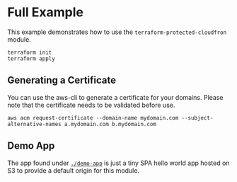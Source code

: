 # Full Example

This example demonstrates how to use the `terraform-protected-cloudfron` module.

```
terraform init
terraform apply
```

## Generating a Certificate

You can use the aws-cli to generate a certificate for your domains. Please note
that the certificate needs to be validated before use.

```
aws acm request-certificate --domain-name mydomain.com --subject-alternative-names a.mydomain.com b.mydomain.com
```

## Demo App

The app found under [`./demo-app`](./demo-app) is just a tiny SPA hello world
app hosted on S3 to provide a default origin for this module.
